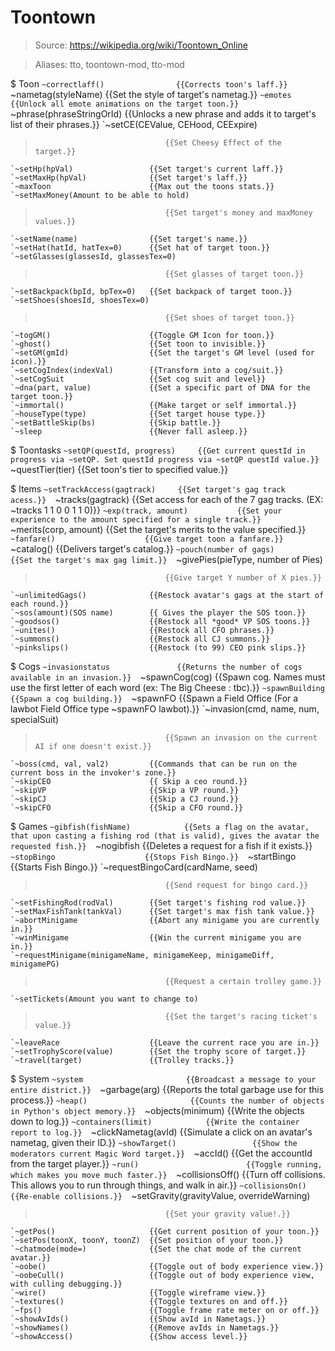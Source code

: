 # Toontown

> Source: https://wikipedia.org/wiki/Toontown_Online

> Aliases: tto, toontown-mod, tto-mod

$ Toon
    `~correctlaff()                {{Corrects toon's laff.}} 
    `~nametag(styleName)           {{Set the style of target's nametag.}} 
    `~emotes                       {{Unlock all emote animations on the target toon.}} 
    `~phrase(phraseStringOrId)     {{Unlocks a new phrase and adds it to target's list of their phrases.}} 
    `~setCE(CEValue, CEHood, CEExpire)
>                                  {{Set Cheesy Effect of the target.}} 
    `~setHp(hpVal)                 {{Set target's current laff.}} 
    `~setMaxHp(hpVal)              {{Set target's laff.}} 
    `~maxToon                      {{Max out the toons stats.}} 
    `~setMaxMoney(Amount to be able to hold)
>                                  {{Set target's money and maxMoney values.}} 
    `~setName(name)                {{Set target's name.}} 
    `~setHat(hatId, hatTex=0)      {{Set hat of target toon.}} 
    `~setGlasses(glassesId, glassesTex=0)
>                                  {{Set glasses of target toon.}} 
    `~setBackpack(bpId, bpTex=0)   {{Set backpack of target toon.}} 
    `~setShoes(shoesId, shoesTex=0)
>                                  {{Set shoes of target toon.}} 
    `~togGM()                      {{Toggle GM Icon for toon.}} 
    `~ghost()                      {{Set toon to invisible.}} 
    `~setGM(gmId)                  {{Set the target's GM level (used for icon).}} 
    `~setCogIndex(indexVal)        {{Transform into a cog/suit.}} 
    `~setCogSuit                   {{Set cog suit and level}} 
    `~dna(part, value)             {{Set a specific part of DNA for the target toon.}} 
    `~immortal()                   {{Make target or self immortal.}} 
    `~houseType(type)              {{Set target house type.}} 
    `~setBattleSkip(bs)            {{Skip battle.}} 
    `~sleep                        {{Never fall asleep.}} 

$ Toontasks
    `~setQP(questId, progress)     {{Get current questId in progress via ~setQP. Set questId progress via ~setQP questId value.}} 
    `~questTier(tier)              {{Set toon's tier to specified value.}} 

$ Items
    `~setTrackAccess(gagtrack)     {{Set target's gag track acess.}} 
    `~tracks(gagtrack)             {{Set access for each of the 7 gag tracks. (EX: ~tracks 1 1 0 0 1 1 0)}} 
    `~exp(track, amount)           {{Set your experience to the amount specified for a single track.}} 
    `~merits(corp, amount)         {{Set the target's merits to the value specified.}} 
    `~fanfare()                    {{Give target toon a fanfare.}} 
    `~catalog()                    {{Delivers target's catalog.}} 
    `~pouch(number of gags)        {{Set the target's max gag limit.}} 
    `~givePies(pieType, number of Pies)
>                                  {{Give target Y number of X pies.}} 
    `~unlimitedGags()              {{Restock avatar's gags at the start of each round.}} 
    `~sos(amount)(SOS name)        {{ Gives the player the SOS toon.}} 
    `~goodsos()                    {{Restock all *good* VP SOS toons.}} 
    `~unites()                     {{Restock all CFO phrases.}} 
    `~summons()                    {{Restock all CJ summons.}} 
    `~pinkslips()                  {{Restock (to 99) CEO pink slips.}} 

$ Cogs
    `~invasionstatus               {{Returns the number of cogs available in an invasion.}} 
    `~spawnCog(cog)                {{Spawn cog. Names must use the first letter of each word (ex: The Big Cheese : tbc).}} 
    `~spawnBuilding                {{Spawn a cog building.}} 
    `~spawnFO                      {{Spawn a Field Office (For a lawbot Field Office type ~spawnFO lawbot).}} 
    `~invasion(cmd, name, num, specialSuit)
>                                  {{Spawn an invasion on the current AI if one doesn't exist.}} 
    `~boss(cmd, val, val2)         {{Commands that can be run on the current boss in the invoker's zone.}} 
    `~skipCEO                      {{ Skip a ceo round.}} 
    `~skipVP                       {{Skip a VP round.}} 
    `~skipCJ                       {{Skip a CJ round.}} 
    `~skipCFO                      {{Skip a CFO round.}} 

$ Games
    `~gibfish(fishName)            {{Sets a flag on the avatar, that upon casting a fishing rod (that is valid), gives the avatar the requested fish.}} 
    `~nogibfish                    {{Deletes a request for a fish if it exists.}} 
    `~stopBingo                    {{Stops Fish Bingo.}} 
    `~startBingo                   {{Starts Fish Bingo.}} 
    `~requestBingoCard(cardName, seed)
>                                  {{Send request for bingo card.}} 
    `~setFishingRod(rodVal)        {{Set target's fishing rod value.}} 
    `~setMaxFishTank(tankVal)      {{Set target's max fish tank value.}} 
    `~abortMinigame                {{Abort any minigame you are currently in.}} 
    `~winMinigame                  {{Win the current minigame you are in.}} 
    `~requestMinigame(minigameName, minigameKeep, minigameDiff, minigamePG)
>                                  {{Request a certain trolley game.}} 
    `~setTickets(Amount you want to change to)
>                                  {{Set the target's racing ticket's value.}} 
    `~leaveRace                    {{Leave the current race you are in.}} 
    `~setTrophyScore(value)        {{Set the trophy score of target.}} 
    `~travel(target)               {{Trolley tracks.}} 

$ System
    `~system                       {{Broadcast a message to your entire district.}} 
    `~garbage(arg)                 {{Reports the total garbage use for this process.}} 
    `~heap()                       {{Counts the number of objects in Python's object memory.}} 
    `~objects(minimum)             {{Write the objects down to log.}} 
    `~containers(limit)            {{Write the container report to log.}} 
    `~clickNametag(avId)           {{Simulate a click on an avatar's nametag, given their ID.}} 
    `~showTarget()                 {{Show the moderators current Magic Word target.}} 
    `~accId()                      {{Get the accountId from the target player.}} 
    `~run()                        {{Toggle running, which makes you move much faster.}} 
    `~collisionsOff()              {{Turn off collisions. This allows you to run through things, and walk in air.}} 
    `~collisionsOn()               {{Re-enable collisions.}} 
    `~setGravity(gravityValue, overrideWarning)
>                                  {{Set your gravity value!.}} 
    `~getPos()                     {{Get current position of your toon.}} 
    `~setPos(toonX, toonY, toonZ)  {{Set position of your toon.}} 
    `~chatmode(mode=)              {{Set the chat mode of the current avatar.}} 
    `~oobe()                       {{Toggle out of body experience view.}} 
    `~oobeCull()                   {{Toggle out of body experience view, with culling debugging.}} 
    `~wire()                       {{Toggle wireframe view.}} 
    `~textures()                   {{Toggle textures on and off.}} 
    `~fps()                        {{Toggle frame rate meter on or off.}} 
    `~showAvIds()                  {{Show avId in Nametags.}} 
    `~showNames()                  {{Remove avIds in Nametags.}} 
    `~showAccess()                 {{Show access level.}} 

